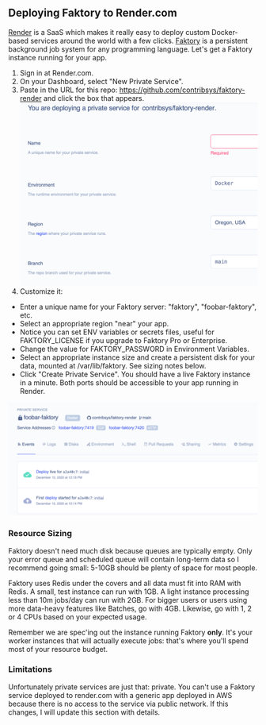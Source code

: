 ## Deploying Faktory to Render.com

[Render](https://render.com) is a SaaS which makes it really easy to deploy custom
Docker-based services around the world with a few clicks.
[Faktory](/contribsys/faktory/wiki) is a
persistent background job system for any programming language. Let's get a Faktory
instance running for your app.

1. Sign in at Render.com.
2. On your Dashboard, select "New Private Service".
3. Paste in the URL for this repo:
   https://github.com/contribsys/faktory-render and click the box that
appears.
![setup](pre.png)
4. Customize it:
  - Enter a unique name for your Faktory server: "faktory", "foobar-faktory", etc.
  - Select an appropriate region "near" your app.
  - Notice you can set ENV variables or secrets files, useful for
    FAKTORY_LICENSE if you upgrade to Faktory Pro or Enterprise.
  - Change the value for FAKTORY_PASSWORD in Environment Variables.
  - Select an appropriate instance size and create a persistent disk for
    your data, mounted at /var/lib/faktory. See sizing notes below.
  - Click "Create Private Service". You should have a live Faktory
    instance in a minute. Both ports should be accessible to your app
    running in Render.

![result](post.png)

### Resource Sizing

Faktory doesn't need much disk because queues are typically empty. Only
your error queue and scheduled queue will contain long-term data so I
recommend going small: 5-10GB should be plenty of space for most people.

Faktory uses Redis under the covers and all data must fit into RAM with
Redis. A small, test instance can run with 1GB. A light instance
processing less than 10m jobs/day can run with 2GB. For bigger users or users
using more data-heavy features like Batches, go with 4GB. Likewise, go
with 1, 2 or 4 CPUs based on your expected usage.

Remember we are spec'ing out the instance running Faktory **only**. It's your
worker instances that will actually execute jobs: that's where
you'll spend most of your resource budget.


### Limitations

Unfortunately private services are just that: private. You can't use a
Faktory service deployed to render.com with a generic app deployed in AWS
because there is no access to the service via public network.
If this changes, I will update this section with details.
